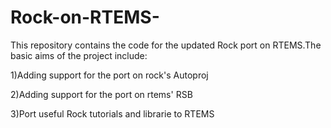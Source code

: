 # Rock-on-RTEMS-
This repository contains the code for the updated Rock port on RTEMS.The basic aims of the project include:

1)Adding support for the port on rock's Autoproj

2)Adding support for the port on rtems' RSB

3)Port useful Rock tutorials and librarie to RTEMS
